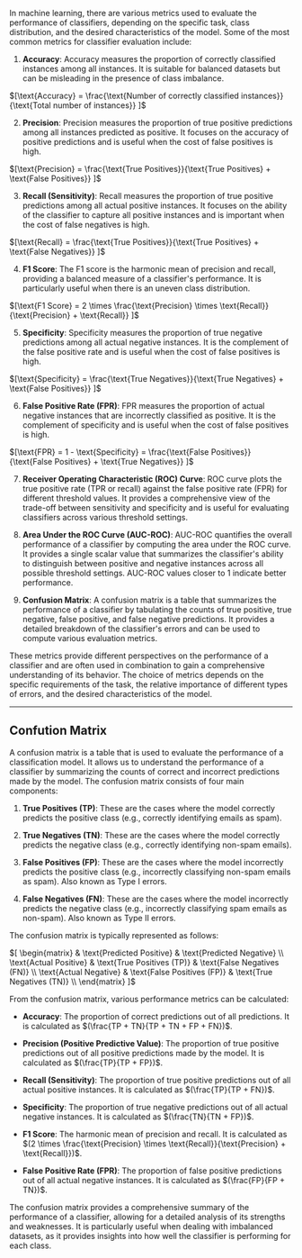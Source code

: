 In machine learning, there are various metrics used to evaluate the performance of classifiers, depending on the specific task, class distribution, and the desired characteristics of the model. Some of the most common metrics for classifier evaluation include:

1. **Accuracy**: Accuracy measures the proportion of correctly classified instances among all instances. It is suitable for balanced datasets but can be misleading in the presence of class imbalance.

$[\text{Accuracy} = \frac{\text{Number of correctly classified instances}}{\text{Total number of instances}} ]$

2. **Precision**: Precision measures the proportion of true positive predictions among all instances predicted as positive. It focuses on the accuracy of positive predictions and is useful when the cost of false positives is high.

$[\text{Precision} = \frac{\text{True Positives}}{\text{True Positives} + \text{False Positives}} ]$

3. **Recall (Sensitivity)**: Recall measures the proportion of true positive predictions among all actual positive instances. It focuses on the ability of the classifier to capture all positive instances and is important when the cost of false negatives is high.

$[\text{Recall} = \frac{\text{True Positives}}{\text{True Positives} + \text{False Negatives}} ]$

4. **F1 Score**: The F1 score is the harmonic mean of precision and recall, providing a balanced measure of a classifier's performance. It is particularly useful when there is an uneven class distribution.

$[\text{F1 Score} = 2 \times \frac{\text{Precision} \times \text{Recall}}{\text{Precision} + \text{Recall}} ]$

5. **Specificity**: Specificity measures the proportion of true negative predictions among all actual negative instances. It is the complement of the false positive rate and is useful when the cost of false positives is high.

$[\text{Specificity} = \frac{\text{True Negatives}}{\text{True Negatives} + \text{False Positives}} ]$

6. **False Positive Rate (FPR)**: FPR measures the proportion of actual negative instances that are incorrectly classified as positive. It is the complement of specificity and is useful when the cost of false positives is high.

$[\text{FPR} = 1 - \text{Specificity} = \frac{\text{False Positives}}{\text{False Positives} + \text{True Negatives}} ]$

7. **Receiver Operating Characteristic (ROC) Curve**: ROC curve plots the true positive rate (TPR or recall) against the false positive rate (FPR) for different threshold values. It provides a comprehensive view of the trade-off between sensitivity and specificity and is useful for evaluating classifiers across various threshold settings.

8. **Area Under the ROC Curve (AUC-ROC)**: AUC-ROC quantifies the overall performance of a classifier by computing the area under the ROC curve. It provides a single scalar value that summarizes the classifier's ability to distinguish between positive and negative instances across all possible threshold settings. AUC-ROC values closer to 1 indicate better performance.

9. **Confusion Matrix**: A confusion matrix is a table that summarizes the performance of a classifier by tabulating the counts of true positive, true negative, false positive, and false negative predictions. It provides a detailed breakdown of the classifier's errors and can be used to compute various evaluation metrics.

These metrics provide different perspectives on the performance of a classifier and are often used in combination to gain a comprehensive understanding of its behavior. The choice of metrics depends on the specific requirements of the task, the relative importance of different types of errors, and the desired characteristics of the model.

---
Confution Matrix
---

A confusion matrix is a table that is used to evaluate the performance of a classification model. It allows us to understand the performance of a classifier by summarizing the counts of correct and incorrect predictions made by the model. The confusion matrix consists of four main components:

1. **True Positives (TP)**: These are the cases where the model correctly predicts the positive class (e.g., correctly identifying emails as spam).

2. **True Negatives (TN)**: These are the cases where the model correctly predicts the negative class (e.g., correctly identifying non-spam emails).

3. **False Positives (FP)**: These are the cases where the model incorrectly predicts the positive class (e.g., incorrectly classifying non-spam emails as spam). Also known as Type I errors.

4. **False Negatives (FN)**: These are the cases where the model incorrectly predicts the negative class (e.g., incorrectly classifying spam emails as non-spam). Also known as Type II errors.

The confusion matrix is typically represented as follows:

$[
\begin{matrix}
& \text{Predicted Positive} & \text{Predicted Negative} \\
\text{Actual Positive} & \text{True Positives (TP)} & \text{False Negatives (FN)} \\
\text{Actual Negative} & \text{False Positives (FP)} & \text{True Negatives (TN)} \\
\end{matrix}
]$

From the confusion matrix, various performance metrics can be calculated:

- **Accuracy**: The proportion of correct predictions out of all predictions. It is calculated as $(\frac{TP + TN}{TP + TN + FP + FN})$.

- **Precision (Positive Predictive Value)**: The proportion of true positive predictions out of all positive predictions made by the model. It is calculated as $(\frac{TP}{TP + FP})$.

- **Recall (Sensitivity)**: The proportion of true positive predictions out of all actual positive instances. It is calculated as $(\frac{TP}{TP + FN})$.

- **Specificity**: The proportion of true negative predictions out of all actual negative instances. It is calculated as $(\frac{TN}{TN + FP})$.

- **F1 Score**: The harmonic mean of precision and recall. It is calculated as $(2 \times \frac{\text{Precision} \times \text{Recall}}{\text{Precision} + \text{Recall}})$.

- **False Positive Rate (FPR)**: The proportion of false positive predictions out of all actual negative instances. It is calculated as $(\frac{FP}{FP + TN})$.

The confusion matrix provides a comprehensive summary of the performance of a classifier, allowing for a detailed analysis of its strengths and weaknesses. It is particularly useful when dealing with imbalanced datasets, as it provides insights into how well the classifier is performing for each class.